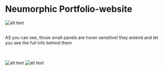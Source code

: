 # Neumorphic Portfolio-website
![alt text](https://i.ibb.co/k876HgF/unknown.png)
<br><br>

AS you can see, those small panels are hover sensitive! they extend and let you see the full info behind them
<br><br>
<br>

![alt text](https://i.ibb.co/bvLFJZh/portfolio3.png)
![alt text](https://i.ibb.co/my0hMJd/portfolio1.png)
